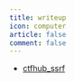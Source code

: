 ```yaml
---
title: writeup
icon: computer
article: false
comment: false
---
```



-  [ctfhub_ssrf](ctfhub_ssrf.md) 

